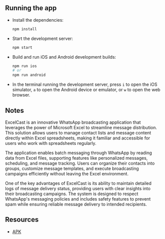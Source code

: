 ## Running the app

- Install the dependencies:

  ```sh
  npm install
  ```

- Start the development server:

  ```sh
  npm start
  ```

- Build and run iOS and Android development builds:

  ```sh
  npm run ios
  # or
  npm run android
  ```

- In the terminal running the development server, press `i` to open the iOS simulator, `a` to open the Android device or emulator, or `w` to open the web browser.

## Notes
ExcelCast is an innovative WhatsApp broadcasting application that leverages the power of Microsoft Excel to streamline message distribution. This solution allows users to manage contact lists and message content directly within Excel spreadsheets, making it familiar and accessible for users who work with spreadsheets regularly.

The application enables batch messaging through WhatsApp by reading data from Excel files, supporting features like personalized messages, scheduling, and message tracking. Users can organize their contacts into groups, customize message templates, and execute broadcasting campaigns efficiently without leaving the Excel environment.

One of the key advantages of ExcelCast is its ability to maintain detailed logs of message delivery status, providing users with clear insights into their broadcasting campaigns. The system is designed to respect WhatsApp's messaging policies and includes safety features to prevent spam while ensuring reliable message delivery to intended recipients.

## Resources

- [APK](https://expo.dev/accounts/dfhv/projects/ExcelCast/builds/054cc375-3701-4bdb-85e8-dae816e5a105)